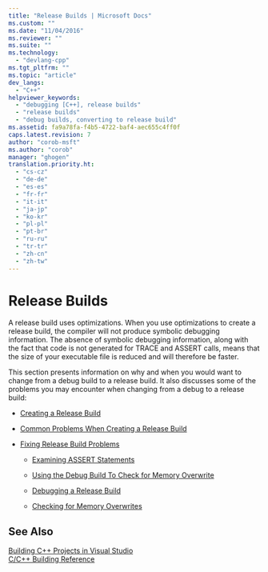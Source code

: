 ```yaml
---
title: "Release Builds | Microsoft Docs"
ms.custom: ""
ms.date: "11/04/2016"
ms.reviewer: ""
ms.suite: ""
ms.technology: 
  - "devlang-cpp"
ms.tgt_pltfrm: ""
ms.topic: "article"
dev_langs: 
  - "C++"
helpviewer_keywords: 
  - "debugging [C++], release builds"
  - "release builds"
  - "debug builds, converting to release build"
ms.assetid: fa9a78fa-f4b5-4722-baf4-aec655c4ff0f
caps.latest.revision: 7
author: "corob-msft"
ms.author: "corob"
manager: "ghogen"
translation.priority.ht: 
  - "cs-cz"
  - "de-de"
  - "es-es"
  - "fr-fr"
  - "it-it"
  - "ja-jp"
  - "ko-kr"
  - "pl-pl"
  - "pt-br"
  - "ru-ru"
  - "tr-tr"
  - "zh-cn"
  - "zh-tw"
---
```

# Release Builds
A release build uses optimizations. When you use optimizations to create a release build, the compiler will not produce symbolic debugging information. The absence of symbolic debugging information, along with the fact that code is not generated for TRACE and ASSERT calls, means that the size of your executable file is reduced and will therefore be faster.  
  
 This section presents information on why and when you would want to change from a debug build to a release build. It also discusses some of the problems you may encounter when changing from a debug to a release build:  
  
-   [Creating a Release Build](../../build/reference/how-to-create-a-release-build.md)  
  
-   [Common Problems When Creating a Release Build](../../build/reference/common-problems-when-creating-a-release-build.md)  
  
-   [Fixing Release Build Problems](../../build/reference/fixing-release-build-problems.md)  
  
    -   [Examining ASSERT Statements](../../build/reference/using-verify-instead-of-assert.md)  
  
    -   [Using the Debug Build To Check for Memory Overwrite](../../build/reference/using-the-debug-build-to-check-for-memory-overwrite.md)  
  
    -   [Debugging a Release Build](../../build/reference/how-to-debug-a-release-build.md)  
  
    -   [Checking for Memory Overwrites](../../build/reference/checking-for-memory-overwrites.md)  
  
## See Also  
 [Building C++ Projects in Visual Studio](../../ide/building-cpp-projects-in-visual-studio.md)   
 [C/C++ Building Reference](../../build/reference/c-cpp-building-reference.md)